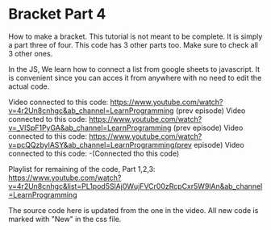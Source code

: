 # Bracket Part 4

How to make a bracket. This tutorial is not meant to be complete. It is simply a part three of four. This code has 3 other parts too. Make sure to check all 3 other ones.

In the JS, We learn how to connect a list from google sheets to javascript. It is convenient since you can acces it from anywhere with no need to edit the actual code.

Video connected to this code: https://www.youtube.com/watch?v=4r2Un8cnhgc&ab_channel=LearnProgramming (prev episode) 
Video connected to this code: https://www.youtube.com/watch?v=_VlSpF1PyGA&ab_channel=LearnProgramming (prev episode) 
Video connected to this code: https://www.youtube.com/watch?v=pcQQzbylASY&ab_channel=LearnProgramming(prev episode) 
Video connected to this code: -(Connected tho this code)


Playlist for remaining of the code, Part 1,2,3: https://www.youtube.com/watch?v=4r2Un8cnhgc&list=PL1pod5SlAj0WujFVCr00zRcpCxr5W9lAn&ab_channel=LearnProgramming

The source code here is updated from the one in the video. All new code is marked with "New" in the css file.
